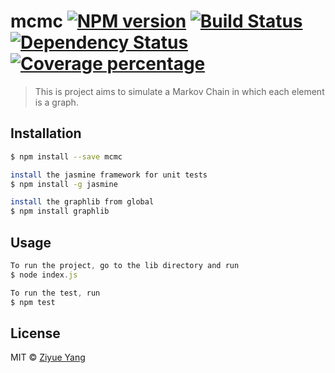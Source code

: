 # mcmc [![NPM version][npm-image]][npm-url] [![Build Status][travis-image]][travis-url] [![Dependency Status][daviddm-image]][daviddm-url] [![Coverage percentage][coveralls-image]][coveralls-url]
> This is project aims to simulate a Markov Chain in which each element is a graph.



## Installation

```sh
$ npm install --save mcmc

install the jasmine framework for unit tests
$ npm install -g jasmine

install the graphlib from global
$ npm install graphlib
```

## Usage

```js
To run the project, go to the lib directory and run
$ node index.js

To run the test, run
$ npm test
```
## License

MIT © [Ziyue Yang](https://github.com/MsPuffie)


[npm-image]: https://badge.fury.io/js/mcmc.svg
[npm-url]: https://npmjs.org/package/mcmc
[travis-image]: https://travis-ci.org/MsPuffie/mcmc.svg?branch=master
[travis-url]: https://travis-ci.org/MsPuffie/mcmc
[daviddm-image]: https://david-dm.org/MsPuffie/mcmc.svg?theme=shields.io
[daviddm-url]: https://david-dm.org/MsPuffie/mcmc
[coveralls-image]: https://coveralls.io/repos/MsPuffie/mcmc/badge.svg
[coveralls-url]: https://coveralls.io/r/MsPuffie/mcmc
